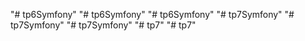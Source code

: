 "# tp6Symfony" 
"# tp6Symfony" 
"# tp6Symfony" 
"# tp7Symfony" 
"# tp7Symfony" 
"# tp7Symfony" 
"# tp7" 
"# tp7" 
